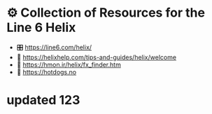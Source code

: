 # :gear: Collection of Resources for the Line 6 Helix
- :control_knobs: https://line6.com/helix/
- :wrench: https://helixhelp.com/tips-and-guides/helix/welcome
- :memo: https://hmon.ir/helix/fx_finder.htm
- :hotdog: https://hotdogs.no


# updated 123